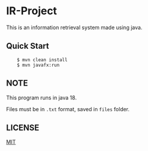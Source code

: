 # IR-Project 

This is an information retrieval system made using java.

## Quick Start 


```console
    $ mvn clean install 
    $ mvn javafx:run

```

## NOTE

This program runs in java 18.

Files must be in `.txt` format, saved in `files` folder.


## LICENSE

[MIT](https://github.com/0xCator/IR-Project/blob/main/LICENSE)
